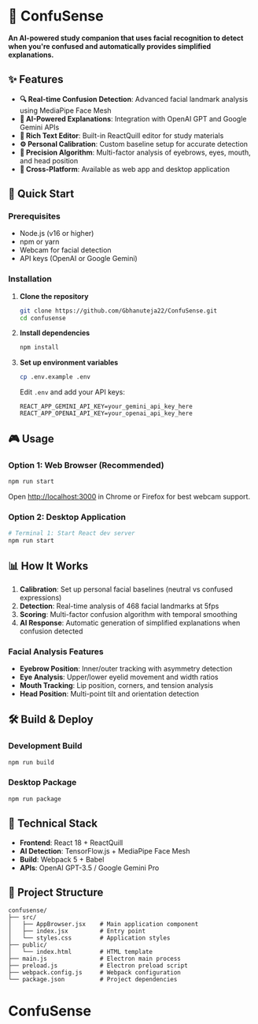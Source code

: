 # 🧠 ConfuSense

**An AI-powered study companion that uses facial recognition to detect when you're confused and automatically provides simplified explanations.**

## ✨ Features

- **🔍 Real-time Confusion Detection**: Advanced facial landmark analysis using MediaPipe Face Mesh
- **🤖 AI-Powered Explanations**: Integration with OpenAI GPT and Google Gemini APIs
- **📝 Rich Text Editor**: Built-in ReactQuill editor for study materials
- **⚙️ Personal Calibration**: Custom baseline setup for accurate detection
- **🎯 Precision Algorithm**: Multi-factor analysis of eyebrows, eyes, mouth, and head position
- **📱 Cross-Platform**: Available as web app and desktop application

## 🚀 Quick Start

### Prerequisites

- Node.js (v16 or higher)
- npm or yarn
- Webcam for facial detection
- API keys (OpenAI or Google Gemini)

### Installation

1. **Clone the repository**
   ```bash
   git clone https://github.com/Gbhanuteja22/ConfuSense.git
   cd confusense
   ```

2. **Install dependencies**
   ```bash
   npm install
   ```

3. **Set up environment variables**
   ```bash
   cp .env.example .env
   ```
   Edit `.env` and add your API keys:
   ```env
   REACT_APP_GEMINI_API_KEY=your_gemini_api_key_here
   REACT_APP_OPENAI_API_KEY=your_openai_api_key_here
   ```

## 🎮 Usage

### Option 1: Web Browser (Recommended)
```bash
npm run start
```
Open [http://localhost:3000](http://localhost:3000) in Chrome or Firefox for best webcam support.

### Option 2: Desktop Application
```bash
# Terminal 1: Start React dev server
npm run start

```

## 📊 How It Works

1. **Calibration**: Set up personal facial baselines (neutral vs confused expressions)
2. **Detection**: Real-time analysis of 468 facial landmarks at 5fps
3. **Scoring**: Multi-factor confusion algorithm with temporal smoothing
4. **AI Response**: Automatic generation of simplified explanations when confusion detected

### Facial Analysis Features
- **Eyebrow Position**: Inner/outer tracking with asymmetry detection
- **Eye Analysis**: Upper/lower eyelid movement and width ratios
- **Mouth Tracking**: Lip position, corners, and tension analysis
- **Head Position**: Multi-point tilt and orientation detection

## 🛠️ Build & Deploy

### Development Build
```bash
npm run build
```

### Desktop Package
```bash
npm run package
```

## 🎯 Technical Stack

- **Frontend**: React 18 + ReactQuill
- **AI Detection**: TensorFlow.js + MediaPipe Face Mesh
- **Build**: Webpack 5 + Babel
- **APIs**: OpenAI GPT-3.5 / Google Gemini Pro

## 📁 Project Structure

```
confusense/
├── src/
│   ├── AppBrowser.jsx    # Main application component
│   ├── index.jsx         # Entry point
│   └── styles.css        # Application styles
├── public/
│   └── index.html        # HTML template
├── main.js               # Electron main process
├── preload.js            # Electron preload script
├── webpack.config.js     # Webpack configuration
└── package.json          # Project dependencies
```

# ConfuSense
